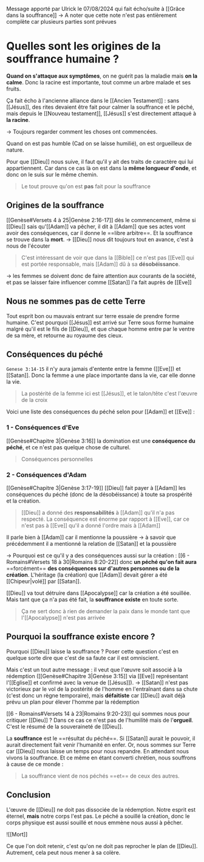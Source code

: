 Message apporté par Ulrick le 07/08/2024 qui fait écho/suite à [[Grâce dans la souffrance]]
-> A noter que cette note n'est pas entièrement complète car plusieurs parties sont prévues
# Quelles sont les origines de la souffrance humaine ?
**Quand on s'attaque aux symptômes**, on ne guérit pas la maladie mais **on la calme**. Donc la racine est importante, tout comme un arbre malade et ses fruits.

Ça fait écho à l'ancienne alliance dans le [[Ancien Testament]] : sans [[Jésus]], des rites devaient être fait pour calmer la souffrance et le péché, mais depuis le [[Nouveau testament]], [[Jésus]] s'est directement attaqué à **la racine**.

-> Toujours regarder comment les choses ont commencées.

Quand on est pas humble (Cad on se laisse humilié), on est orgueilleux de nature.

Pour que [[Dieu]] nous suive, il faut qu'il y ait des traits de caractère qui lui appartiennent. Car dans ce cas là on est dans la **même longueur d'onde**, et donc on le suis sur le même chemin.

> Le tout prouve qu'on est **pas** fait pour la souffrance

## Origines de la souffrance
[[Genèse#Versets 4 à 25|Genèse 2:16-17]] dès le commencement, même si [[Dieu]] sais qu'[[Adam]] va pêcher, il dit à [[Adam]] que ses actes vont avoir des conséquences, car il donne le ==libre arbitre==.
Et la souffrance se trouve dans la **mort**.
-> [[Dieu]] nous dit toujours tout en avance, c'est à nous de l'écouter 


> C'est intéressant de voir que dans la [[Bible]] ce n'est pas [[Eve]] qui est portée responsable, mais [[Adam]] dû à sa **désobéissance**.

-> les femmes se doivent donc de faire attention aux courants de la société, et pas se laisser faire influencer comme [[Satan]] l'a fait auprès de [[Eve]]

## Nous ne sommes pas de cette Terre
Tout esprit bon ou mauvais entrant sur terre essaie de prendre forme humaine.
C'est pourquoi [[Jésus]] est arrivé sur Terre sous forme humaine malgré qu'il est le fils de [[Dieu]], et que chaque homme entre par le ventre de sa mère, et retourne au royaume des cieux.
## Conséquences du péché
`Genese 3:14-15` il n'y aura jamais d'entente entre la femme ([[Eve]]) et [[Satan]]. Donc la femme a une place importante dans la vie, car elle donne la vie.
> La postérité de la femme ici est [[Jésus]], et le talon/tête c'est l'œuvre de la croix

Voici une liste des conséquences du péché selon pour [[Adam]] et [[Eve]] :
### 1 - Conséquences d'Eve
[[Genèse#Chapitre 3|Genèse 3:16]] la domination est une **conséquence du péché**, et ce n'est pas quelque chose de culturel.
> Conséquences personnelles

### 2 - Conséquences d'Adam
[[Genèse#Chapitre 3|Genèse 3:17-19]] [[Dieu]] fait payer à [[Adam]] les conséquences du péché (donc de la désobéissance) à toute sa prospérité et la création.
> [[Dieu]] a donné des **responsabilités** à [[Adam]] qu'il n'a pas respecté. La conséquence est énorme par rapport à [[Eve]], car ce n'est pas à [[Eve]] qu'il a donné l'ordre mais à [[Adam]]

Il parle bien à [[Adam]] car il mentionne la poussière
-> à savoir que précédemment il a mentionné la relation de [[Satan]] et la poussière

-> Pourquoi est ce qu'il y a des conséquences aussi sur la création :
[[6 - Romains#Versets 18 à 30|Romains 8:20-22]] donc **un péché qu'on fait aura** ==forcément== **des conséquences sur d'autres personnes ou de la création**.
L'héritage (la création) que [[Adam]] devait gérer a été [[Chipeur|volé]] par [[Satan]].

[[Dieu]] va tout détruire dans [[Apocalypse]] car la création a été souillée. Mais tant que ça n'a pas été fait, la **souffrance existe** en toute sorte.
> Ça ne sert donc à rien de demander la paix dans le monde tant que l'[[Apocalypse]] n'est pas arrivée
## Pourquoi la souffrance existe encore ?
Pourquoi [[Dieu]] laisse la souffrance ? Poser cette question c'est en quelque sorte dire que c'est de sa faute car il est omniscient.

Mais c'est un tout autre message : il veut que l'œuvre soit associé à la rédemption ([[Genèse#Chapitre 3|Genèse 3:15]] via [[Eve]] représentant l'[[Eglise]] et confirmé avec la venue de [[Jésus]]).
-> [[Satan]] n'est pas victorieux par le vol de la postérité de l'homme en l'entraînant dans sa chute (c'est donc un règne temporaire), mais **défaitiste** car [[Dieu]] avait déjà prévu un plan pour élever l'homme par la rédemption

[[6 - Romains#Versets 14 à 23|Romains 9:20-23]] qui sommes nous pour critiquer [[Dieu]] ? Dans ce cas ce n'est pas de l'humilité mais de l'**orgueil**. C'est le résumé de la souveraineté de [[Dieu]].

La **souffrance** est le ==résultat du péché==.
Si [[Satan]] aurait le pouvoir, il aurait directement fait venir l'humanité en enfer. Or, nous sommes sur Terre car [[Dieu]] nous laisse un temps pour nous repandre. En attendant nous vivons la souffrance. Et ce même en étant converti chrétien, nous souffrons à cause de ce monde :
> La souffrance vient de nos péchés ==et== de ceux des autres.
## Conclusion
L'œuvre de [[Dieu]] ne doit pas dissociée de la rédemption.
Notre esprit est éternel, **mais** notre corps l'est pas. Le péché a souillé la création, donc le corps physique est aussi souillé et nous emmène nous aussi à pêcher.

![[Mort]]

Ce que l'on doit retenir, c'est qu'on ne doit pas reprocher le plan de [[Dieu]]. Autrement, cela peut nous mener à sa colère.